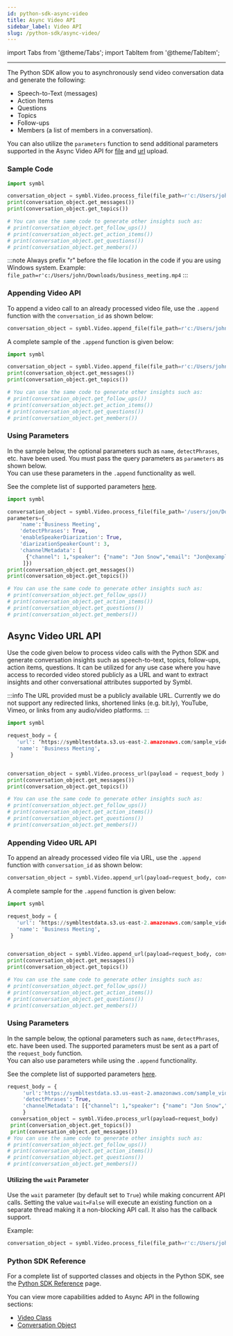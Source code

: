 ```yaml
---
id: python-sdk-async-video
title: Async Video API 
sidebar_label: Video API
slug: /python-sdk/async-video/
---
```

import Tabs from '@theme/Tabs';
import TabItem from '@theme/TabItem';

---

The Python SDK allow you to asynchronously send video conversation data and generate the following:

- Speech-to-Text (messages)
- Action Items
- Questions
- Topics
- Follow-ups
- Members (a list of members in a conversation).

You can also utilize the `parameters` function to send additional parameters supported in the Async Video API for [file](/docs/async-api/overview/video/post-video#query-params) and [url](/docs/async-api/overview/video/post-video-url#request-body) upload. 

### Sample Code 
```python
import symbl

conversation_object = symbl.Video.process_file(file_path=r'c:/Users/john/Downloads/video.mp4')
print(conversation_object.get_messages())
print(conversation_object.get_topics())

# You can use the same code to generate other insights such as:
# print(conversation_object.get_follow_ups())
# print(conversation_object.get_action_items())
# print(conversation_object.get_questions())
# print(conversation_object.get_members())
```
:::note
Always prefix "r" before the file location in the code if you are using Windows system. Example: `file_path=r'c:/Users/john/Downloads/business_meeting.mp4`
:::

### Appending Video API 

To append a video call to an already processed video file, use the `.append` function with the `conversation_id` as shown below:

```py
conversation_object = symbl.Video.append_file(file_path=r'c:/Users/john/Downloads/video.mp4', conversation_id='')
```
A complete sample of the `.append` function is given below:

```py
import symbl

conversation_object = symbl.Video.append_file(file_path=r'c:/Users/john/Downloads/video.mp4', conversation_id='')
print(conversation_object.get_messages())
print(conversation_object.get_topics())

# You can use the same code to generate other insights such as:
# print(conversation_object.get_follow_ups())
# print(conversation_object.get_action_items())
# print(conversation_object.get_questions())
# print(conversation_object.get_members())
```
### Using Parameters

In the sample below, the optional parameters such as `name`, `detectPhrases`, etc. have been used. You must pass the query parameters as `parameters` as shown below. <br/>
You can use these parameters in the `.append` functionality as well. 

See the complete list of supported parameters [here](/docs/async-api/overview/video/post-video#query-params). 

```py
import symbl

conversation_object = symbl.Video.process_file(file_path='/users/jon/Downloads/Welcome.mp4', 
parameters={
    'name':'Business Meeting', 
    'detectPhrases': True, 
    'enableSpeakerDiarization': True, 
    'diarizationSpeakerCount': 3, 
    'channelMetadata': [
      {"channel": 1,"speaker": {"name": "Jon Snow","email": "Jon@example.com"}}
     ]})
print(conversation_object.get_messages())
print(conversation_object.get_topics())

# You can use the same code to generate other insights such as:
# print(conversation_object.get_follow_ups())
# print(conversation_object.get_action_items())
# print(conversation_object.get_questions())
# print(conversation_object.get_members())
```
## Async Video URL API

Use the code given below to process video calls with the Python SDK and generate conversation insights such as speech-to-text, topics, follow-ups, action items, questions. It can be utilized for any use case where you have access to recorded video stored publicly as a URL and want to extract insights and other conversational attributes supported by Symbl. 

:::info
The URL provided must be a publicly available URL. Currently we do not support any redirected links, shortened links (e.g. bit.ly), YouTube, Vimeo, or links from any audio/video platforms.
:::

```py
import symbl

request_body = {
   'url': ‘https://symbltestdata.s3.us-east-2.amazonaws.com/sample_video_file.mp4’,
   'name': 'Business Meeting',
 }


conversation_object = symbl.Video.process_url(payload = request_body )
print(conversation_object.get_messages())
print(conversation_object.get_topics())

# You can use the same code to generate other insights such as:
# print(conversation_object.get_follow_ups())
# print(conversation_object.get_action_items())
# print(conversation_object.get_questions())
# print(conversation_object.get_members())
```
### Appending Video URL API

To append an already processed video file via URL, use the `.append` function with `conversation_id` as shown below:

```py
conversation_object = symbl.Video.append_url(payload=request_body, conversation_id='4639962491256832')
```
A complete sample for the `.append` function is given below:
```py
import symbl

request_body = {
   'url': ‘https://symbltestdata.s3.us-east-2.amazonaws.com/sample_video_file.mp4’,
   'name': 'Business Meeting',
 }


conversation_object = symbl.Video.append_url(payload=request_body, conversation_id='4639962491256832')
print(conversation_object.get_messages())
print(conversation_object.get_topics())

# You can use the same code to generate other insights such as:
# print(conversation_object.get_follow_ups())
# print(conversation_object.get_action_items())
# print(conversation_object.get_questions())
# print(conversation_object.get_members())

```
### Using Parameters

In the sample below, the optional parameters such as `name`, `detectPhrases`, etc. have been used. The supported parameters must be sent as a part of the `request_body` function. <br/>
You can also use parameters while using the `.append` functionality. 

See the complete list of supported parameters [here](/docs/async-api/overview/video/post-video-url#request-body). 

```py
request_body = {
     'url':'https://symbltestdata.s3.us-east-2.amazonaws.com/sample_video_file.mp4', 
     'detectPhrases': True, 
     'channelMetadata': [{"channel": 1,"speaker": {"name": "Jon Snow","email": "jon@example.com"}}]
     }
 conversation_object = symbl.Video.process_url(payload=request_body)
 print(conversation_object.get_topics())
 print(conversation_object.get_messages())
# You can use the same code to generate other insights such as:
# print(conversation_object.get_follow_ups())
# print(conversation_object.get_action_items())
# print(conversation_object.get_questions())
# print(conversation_object.get_members())
```

#### Utilizing the `wait` Parameter

Use the `wait` parameter (by default set to `True`) while making concurrent API calls. Setting the value `wait=False` will execute an existing function on a separate thread making it a non-blocking API call. It also has the callback support.<br/>

Example:

```py
conversation_object = symbl.Video.process_file(file_path=r'c:/Users/john/Downloads/video.mp4', wait=False)
```
### Python SDK Reference

For a complete list of supported classes and objects in the Python SDK, see the [Python SDK Reference](/docs/python-sdk/python-sdk-reference) page. 

You can view more capabilities added to Async API in the following sections:

- [Video Class](/docs/python-sdk/python-sdk-reference#video-class)<br/>
- [Conversation Object](/docs/python-sdk/python-sdk-reference#conversation-object)
